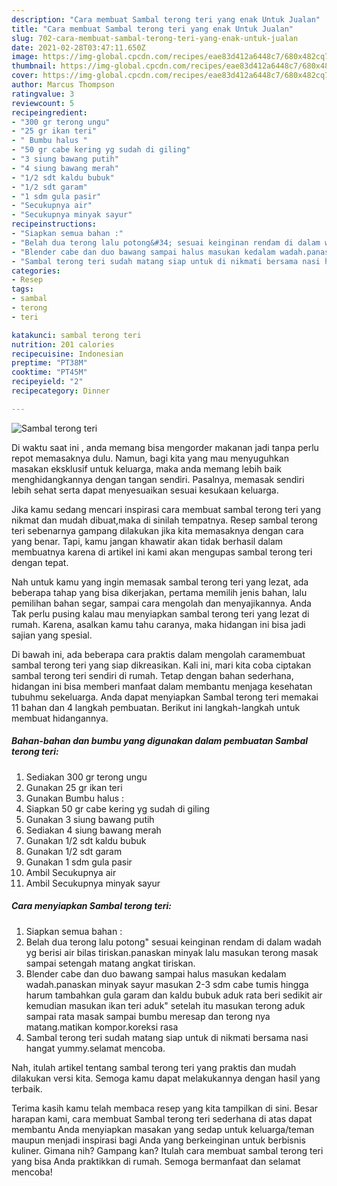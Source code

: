 ```yaml
---
description: "Cara membuat Sambal terong teri yang enak Untuk Jualan"
title: "Cara membuat Sambal terong teri yang enak Untuk Jualan"
slug: 702-cara-membuat-sambal-terong-teri-yang-enak-untuk-jualan
date: 2021-02-28T03:47:11.650Z
image: https://img-global.cpcdn.com/recipes/eae83d412a6448c7/680x482cq70/sambal-terong-teri-foto-resep-utama.jpg
thumbnail: https://img-global.cpcdn.com/recipes/eae83d412a6448c7/680x482cq70/sambal-terong-teri-foto-resep-utama.jpg
cover: https://img-global.cpcdn.com/recipes/eae83d412a6448c7/680x482cq70/sambal-terong-teri-foto-resep-utama.jpg
author: Marcus Thompson
ratingvalue: 3
reviewcount: 5
recipeingredient:
- "300 gr terong ungu"
- "25 gr ikan teri"
- " Bumbu halus "
- "50 gr cabe kering yg sudah di giling"
- "3 siung bawang putih"
- "4 siung bawang merah"
- "1/2 sdt kaldu bubuk"
- "1/2 sdt garam"
- "1 sdm gula pasir"
- "Secukupnya air"
- "Secukupnya minyak sayur"
recipeinstructions:
- "Siapkan semua bahan :"
- "Belah dua terong lalu potong&#34; sesuai keinginan rendam di dalam wadah yg berisi air bilas tiriskan.panaskan minyak lalu masukan terong masak sampai setengah matang angkat tiriskan."
- "Blender cabe dan duo bawang sampai halus masukan kedalam wadah.panaskan minyak sayur masukan 2-3 sdm cabe tumis hingga harum tambahkan gula garam dan kaldu bubuk aduk rata beri sedikit air kemudian masukan ikan teri aduk&#34; setelah itu masukan terong aduk sampai rata masak sampai bumbu meresap dan terong nya matang.matikan kompor.koreksi rasa"
- "Sambal terong teri sudah matang siap untuk di nikmati bersama nasi hangat yummy.selamat mencoba."
categories:
- Resep
tags:
- sambal
- terong
- teri

katakunci: sambal terong teri 
nutrition: 201 calories
recipecuisine: Indonesian
preptime: "PT38M"
cooktime: "PT45M"
recipeyield: "2"
recipecategory: Dinner

---
```



![Sambal terong teri](https://img-global.cpcdn.com/recipes/eae83d412a6448c7/680x482cq70/sambal-terong-teri-foto-resep-utama.jpg)

Di waktu  saat ini , anda memang bisa mengorder makanan jadi tanpa perlu repot memasaknya dulu. Namun, bagi kita yang mau menyuguhkan masakan eksklusif untuk keluarga, maka anda memang lebih baik menghidangkannya dengan tangan sendiri. Pasalnya, memasak sendiri lebih sehat serta dapat menyesuaikan sesuai kesukaan keluarga.

Jika kamu sedang mencari inspirasi cara membuat sambal terong teri yang nikmat dan mudah dibuat,maka di sinilah tempatnya. Resep sambal terong teri  sebenarnya gampang dilakukan jika kita memasaknya dengan cara yang benar. Tapi, kamu jangan khawatir akan tidak berhasil dalam membuatnya 
karena di artikel ini kami akan mengupas sambal terong teri dengan tepat.  



Nah untuk kamu yang ingin memasak sambal terong teri yang lezat, ada beberapa tahap yang bisa dikerjakan, pertama memilih jenis bahan, lalu pemilihan bahan segar, sampai cara mengolah dan menyajikannya. Anda Tak perlu pusing kalau mau menyiapkan sambal terong teri yang lezat di rumah. Karena, asalkan kamu  tahu caranya, maka hidangan ini bisa jadi sajian yang spesial.

Di bawah ini, ada beberapa cara praktis  dalam mengolah caramembuat sambal terong teri yang siap dikreasikan. Kali ini, mari kita coba ciptakan sambal terong teri sendiri di rumah. Tetap dengan bahan sederhana, hidangan ini bisa memberi manfaat dalam membantu menjaga kesehatan tubuhmu sekeluarga. Anda dapat menyiapkan Sambal terong teri memakai 11 bahan dan 4 langkah pembuatan. Berikut ini langkah-langkah untuk membuat hidangannya.

<!--inarticleads1-->

##### Bahan-bahan dan bumbu yang digunakan dalam pembuatan Sambal terong teri:

1. Sediakan 300 gr terong ungu
1. Gunakan 25 gr ikan teri
1. Gunakan  Bumbu halus :
1. Siapkan 50 gr cabe kering yg sudah di giling
1. Gunakan 3 siung bawang putih
1. Sediakan 4 siung bawang merah
1. Gunakan 1/2 sdt kaldu bubuk
1. Gunakan 1/2 sdt garam
1. Gunakan 1 sdm gula pasir
1. Ambil Secukupnya air
1. Ambil Secukupnya minyak sayur




<!--inarticleads2-->

##### Cara menyiapkan Sambal terong teri:

1. Siapkan semua bahan :
1. Belah dua terong lalu potong&#34; sesuai keinginan rendam di dalam wadah yg berisi air bilas tiriskan.panaskan minyak lalu masukan terong masak sampai setengah matang angkat tiriskan.
1. Blender cabe dan duo bawang sampai halus masukan kedalam wadah.panaskan minyak sayur masukan 2-3 sdm cabe tumis hingga harum tambahkan gula garam dan kaldu bubuk aduk rata beri sedikit air kemudian masukan ikan teri aduk&#34; setelah itu masukan terong aduk sampai rata masak sampai bumbu meresap dan terong nya matang.matikan kompor.koreksi rasa
1. Sambal terong teri sudah matang siap untuk di nikmati bersama nasi hangat yummy.selamat mencoba.




Nah, itulah artikel tentang  sambal terong teri  yang praktis dan mudah dilakukan versi kita. Semoga kamu dapat melakukannya dengan hasil yang terbaik. 

Terima kasih kamu telah membaca resep yang kita tampilkan di sini. Besar harapan kami, cara membuat  Sambal terong teri sederhana di atas dapat membantu Anda menyiapkan masakan yang sedap untuk keluarga/teman maupun menjadi inspirasi bagi Anda yang berkeinginan untuk berbisnis kuliner. Gimana nih? Gampang kan? Itulah cara membuat sambal terong teri yang bisa Anda praktikkan di rumah. Semoga bermanfaat dan selamat mencoba!

